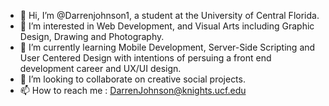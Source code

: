 - 👋 Hi, I’m @Darrenjohnson1, a student at the University of Central Florida.
- 👀 I’m interested in Web Development, and Visual Arts including Graphic Design, Drawing and Photography.
- 🌱 I’m currently learning Mobile Development, Server-Side Scripting and User Centered Design with intentions of persuing a front end development career and UX/UI design.
- 💞️ I’m looking to collaborate on creative social projects.
- 📫 How to reach me : DarrenJohnson@knights.ucf.edu
